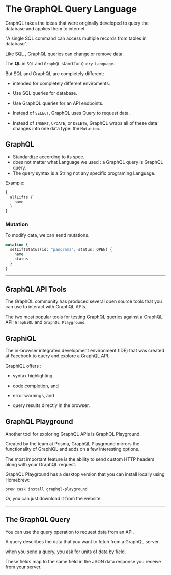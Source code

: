 # **The GraphQL Query Language**

GraphQL takes the ideas that were originally developed to query the database and applies them to internet.

"A single SQL command can access multiple records from tables in database".

Like SQL , GraphQL queries can change or remove data.

The **QL** in `SQL` and `GraphQL` stand for `Query Language`.

But SQL and GraphQL are completely different:

- intended for completely different enviroments.

- Use SQL queries for database.

- Use GraphQL queries for an API endpoints.

- Instead of `SELECT`, GraphQL uses Query to request data.

- Instead of `INSERT`, `UPDATE`, or `DELETE`, GraphQL wraps all of these data changes into one data type: the `Mutation`.

## GraphQL

- Standardize according to its spec.
- does not matter what Language we used : a GraphQL query is GraphQL query.
- The query syntax is a String not any specific programing Language.

Example:

```graphql
{
  allLifts {
    name
  }
}
```

### **Mutation**

To modify data, we can send mutations.

```graphql
mutation {
  setLiftStatus(id: "panorama", status: OPEN) {
    name
    status
  }
}
```

----

## **GraphQL API Tools**


The GraphQL community has produced several open source tools that you can use to interact with GraphQL APIs. 

The two most popular tools for testing GraphQL queries against a GraphQL API: `GraphiQL` and `GraphQL Playground`.


## GraphiQL

The in-browser integrated development environment (IDE) that was created at Facebook to query and explore a GraphQL API.

GraphiQL offers :

- syntax highlighting, 

- code completion, and 

- error warnings, and 

- query results directly in the browser. 


## GraphQL Playground

Another tool for exploring GraphQL APIs is GraphQL Playground. 

Created by the team at Prisma, GraphQL Playground mirrors the functionality of GraphiQL and adds on a few interesting options.

The most important feature is the ability to send custom HTTP headers along with your GraphQL request.


GraphQL Playground has a desktop version that you can install locally using Homebrew:

```
brew cask install graphql-playground
```
Or, you can just download it from the website.


---

## **The GraphQL Query**

You can use the query operation to request data from an API.

A query describes the data that you want to fetch from a GraphQL server.


when you send a query, you ask for units of data by field.

These fields map to the same field in the JSON data response you receive from your server.

```

```